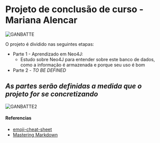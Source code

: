 # Projeto de conclusão de curso - Mariana Alencar

![GANBATTE](https://media.tenor.com/images/de377d4224f9b3741d5b471ad4607b0c/tenor.gif)

O projeto é dividido nas seguintes etapas:

- Parte 1 - Aprendizado em Neo4J:
    - Estudo sobre Neo4J para entender sobre este banco de dados, como a informação é armazenada e porque seu uso é bom
- Parte 2 - *TO BE DEFINED*

## __*As partes serão definidas a medida que o projeto for se concretizando*__


![GANBATTE2](https://64.media.tumblr.com/0993d1a132c5cd9e561064a8c8faa83e/4d3909bbc8e4562a-60/s500x750/008938cd4f3b4892a9b8756d97eef71b441be360.gifv)

#### Referencias
* [emoji-cheat-sheet](https://github.com/ikatyang/emoji-cheat-sheet/blob/master/README.md#github-custom-emoji)
* [Mastering Markdown](https://guides.github.com/features/mastering-markdown/)
